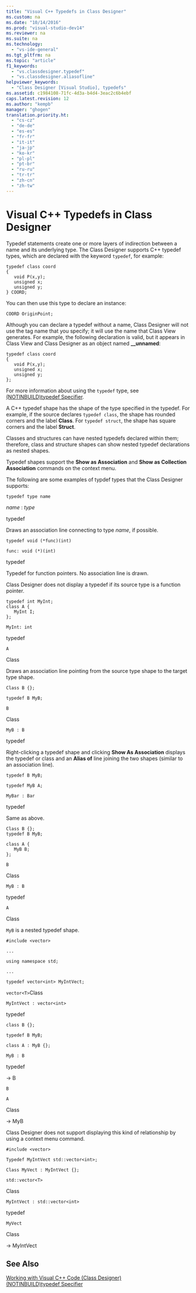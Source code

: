 ```yaml
---
title: "Visual C++ Typedefs in Class Designer"
ms.custom: na
ms.date: "10/14/2016"
ms.prod: "visual-studio-dev14"
ms.reviewer: na
ms.suite: na
ms.technology: 
  - "vs-ide-general"
ms.tgt_pltfrm: na
ms.topic: "article"
f1_keywords: 
  - "vs.classdesigner.typedef"
  - "vs.classdesigner.aliasofline"
helpviewer_keywords: 
  - "Class Designer [Visual Studio], typedefs"
ms.assetid: c1984108-71fc-4d3a-b4d4-3eac2c6b4ebf
caps.latest.revision: 12
ms.author: "kempb"
manager: "ghogen"
translation.priority.ht: 
  - "cs-cz"
  - "de-de"
  - "es-es"
  - "fr-fr"
  - "it-it"
  - "ja-jp"
  - "ko-kr"
  - "pl-pl"
  - "pt-br"
  - "ru-ru"
  - "tr-tr"
  - "zh-cn"
  - "zh-tw"
---
```

# Visual C++ Typedefs in Class Designer
Typedef statements create one or more layers of indirection between a name and its underlying type. The Class Designer supports C++ typedef types, which are declared with the keyword `typedef`, for example:  
  
```  
typedef class coord  
{  
   void P(x,y);  
   unsigned x;  
   unsigned y;  
} COORD;  
```  
  
 You can then use this type to declare an instance:  
  
 `COORD OriginPoint;`  
  
 Although you can declare a typedef without a name, Class Designer will not use the tag name that you specify; it will use the name that Class View generates. For example, the following declaration is valid, but it appears in Class View and Class Designer as an object named **__unnamed**:  
  
```  
typedef class coord  
{  
   void P(x,y);  
   unsigned x;  
   unsigned y;  
};  
```  
  
 For more information about using the `typedef` type, see [(NOTINBUILD)typedef Specifier](assetId:///cc96cf26-ba93-4179-951e-695d1f5fdcf1).  
  
 A C++ typedef shape has the shape of the type specified in the typedef. For example, if the source declares `typedef class`, the shape has rounded corners and the label **Class**. For `typedef struct`, the shape has square corners and the label **Struct**.  
  
 Classes and structures can have nested typedefs declared within them; therefore, class and structure shapes can show nested typedef declarations as nested shapes.  
  
 Typedef shapes support the **Show as Association** and **Show as Collection Association** commands on the context menu.  
  
 The following are some examples of typdef types that the Class Designer supports:  
  
 `typedef type name`  
  
 *name* : *type*  
  
 typedef  
  
 Draws an association line connecting to type *name*, if possible.  
  
 `typedef void (*func)(int)`  
  
 `func: void (*)(int)`  
  
 typedef  
  
 Typedef for function pointers. No association line is drawn.  
  
 Class Designer does not display a typedef if its source type is a function pointer.  
  
```  
typedef int MyInt;  
class A {  
   MyInt I;  
};  
```  
  
 `MyInt: int`  
  
 typedef  
  
 `A`  
  
 Class  
  
 Draws an association line pointing from the source type shape to the target type shape.  
  
 `Class B {};`  
  
 `typedef B MyB;`  
  
 `B`  
  
 Class  
  
 `MyB : B`  
  
 typedef  
  
 Right-clicking a typedef shape and clicking **Show As Association** displays the typedef or class and an **Alias of** line joining the two shapes (similar to an association line).  
  
 `typedef B MyB;`  
  
 `typedef MyB A;`  
  
 `MyBar : Bar`  
  
 typedef  
  
 Same as above.  
  
```  
Class B {};  
typedef B MyB;  
  
class A {  
   MyB B;  
};  
```  
  
 `B`  
  
 Class  
  
 `MyB : B`  
  
 typedef  
  
 `A`  
  
 Class  
  
 `MyB` is a nested typedef shape.  
  
 `#include <vector>`  
  
 `...`  
  
 `using namespace std;`  
  
 `...`  
  
 `typedef vector<int> MyIntVect;`  
  
 `vector<T>`Class  
  
 `MyIntVect : vector<int>`  
  
 typedef  
  
 `class B {};`  
  
 `typedef B MyB;`  
  
 `class A : MyB {};`  
  
 `MyB : B`  
  
 typedef  
  
 -> B  
  
 `B`  
  
 `A`  
  
 Class  
  
 -> MyB  
  
 Class Designer does not support displaying this kind of relationship by using a context menu command.  
  
 `#include <vector>`  
  
 `Typedef MyIntVect std::vector<int>;`  
  
 `Class MyVect : MyIntVect {};`  
  
 `std::vector<T>`  
  
 Class  
  
 `MyIntVect : std::vector<int>`  
  
 typedef  
  
 `MyVect`  
  
 Class  
  
 -> MyIntVect  
  
## See Also  
 [Working with Visual C++ Code (Class Designer)](../ide/working-with-visual-c---code--class-designer-.md)   
 [(NOTINBUILD)typedef Specifier](assetId:///cc96cf26-ba93-4179-951e-695d1f5fdcf1)